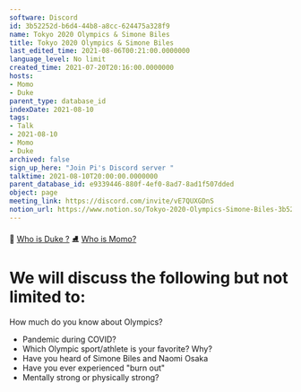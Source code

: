 ```yaml
---
software: Discord
id: 3b52252d-b6d4-44b8-a8cc-624475a328f9
name: Tokyo 2020 Olympics & Simone Biles
title: Tokyo 2020 Olympics & Simone Biles
last_edited_time: 2021-08-06T00:21:00.0000000
language_level: No limit
created_time: 2021-07-20T20:16:00.0000000
hosts:
- Momo
- Duke
parent_type: database_id
indexDate: 2021-08-10
tags:
- Talk
- 2021-08-10
- Momo
- Duke
archived: false
sign_up_here: "Join Pi's Discord server "
talktime: 2021-08-10T20:00:00.0000000
parent_database_id: e9339446-880f-4ef0-8ad7-8ad1f507dded
object: page
meeting_link: https://discord.com/invite/vE7QUXGDnS
notion_url: https://www.notion.so/Tokyo-2020-Olympics-Simone-Biles-3b52252db6d444b8a8cc624475a328f9
---
```



👑   [Who is Duke ?](/e0958ccc596f4efea798c99507f0f16e) 
⛸️  [Who is Momo?](/23f0f26c7f1547c0b08477c0c6f1f461) 

# We will discuss the following but not limited to:
How much do you know about Olympics?
   - Pandemic during COVID?
   - Which Olympic sport/athlete is your favorite? Why?
   - Have you heard of Simone Biles and Naomi Osaka
   - Have you ever experienced "burn out"
   - Mentally strong or physically strong?




